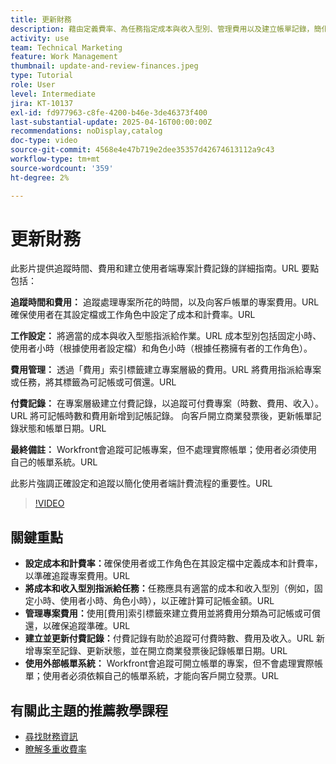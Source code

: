 ```yaml
---
title: 更新財務
description: 藉由定義費率、為任務指定成本與收入型別、管理費用以及建立帳單記錄，簡化成本追蹤與開立帳單。 Workfront不負責實際計費。
activity: use
team: Technical Marketing
feature: Work Management
thumbnail: update-and-review-finances.jpeg
type: Tutorial
role: User
level: Intermediate
jira: KT-10137
exl-id: fd977963-c8fe-4200-b46e-3de46373f400
last-substantial-update: 2025-04-16T00:00:00Z
recommendations: noDisplay,catalog
doc-type: video
source-git-commit: 4568e4e47b719e2dee35357d42674613112a9c43
workflow-type: tm+mt
source-wordcount: '359'
ht-degree: 2%

---
```



# 更新財務

此影片提供追蹤時間、費用和建立使用者端專案計費記錄的詳細指南。&#x200B;URL 要點包括：

**追蹤時間和費用：**
追蹤處理專案所花的時間，以及向客戶帳單的專案費用。&#x200B;URL
確保使用者在其設定檔或工作角色中設定了成本和計費率。&#x200B;URL

**工作設定：**
將適當的成本與收入型態指派給作業。&#x200B;URL
成本型別包括固定小時、使用者小時（根據使用者設定檔）和角色小時（根據任務擁有者的工作角色）。

**費用管理：**
透過「費用」索引標籤建立專案層級的費用。&#x200B;URL
將費用指派給專案或任務，將其標籤為可記帳或可償還。&#x200B;URL

**付費記錄：**
在專案層級建立付費記錄，以追蹤可付費專案（時數、費用、收入）。&#x200B;URL
將可記帳時數和費用新增到記帳記錄。
向客戶開立商業發票後，更新帳單記錄狀態和帳單日期。&#x200B;URL

**最終備註：**
Workfront會追蹤可記帳專案，但不處理實際帳單；使用者必須使用自己的帳單系統。&#x200B;URL

此影片強調正確設定和追蹤以簡化使用者端計費流程的重要性。&#x200B;URL

>[!VIDEO](https://video.tv.adobe.com/v/3457648/?quality=12&learn=on&enablevpops)

## 關鍵重點


* **設定成本和計費率：**&#x200B;確保使用者或工作角色在其設定檔中定義成本和計費率，以準確追蹤專案費用。&#x200B;URL
* **將成本和收入型別指派給任務：**&#x200B;任務應具有適當的成本和收入型別（例如，固定小時、使用者小時、角色小時），以正確計算可記帳金額。&#x200B;URL
* **管理專案費用：**&#x200B;使用[費用]索引標籤來建立費用並將費用分類為可記帳或可償還，以確保追蹤準確。&#x200B;URL
* **建立並更新付費記錄：**&#x200B;付費記錄有助於追蹤可付費時數、費用及收入。&#x200B;URL 新增專案至記錄、更新狀態，並在開立商業發票後記錄帳單日期。&#x200B;URL
* **使用外部帳單系統：** Workfront會追蹤可開立帳單的專案，但不會處理實際帳單；使用者必須依賴自己的帳單系統，才能向客戶開立發票。&#x200B;URL


## 有關此主題的推薦教學課程

* [尋找財務資訊](/help/manage-work/project-finances/find-financial-information.md)
* [瞭解多重收費率](/help/manage-work/project-finances/multiple-billing-rates.md)
  <!--* [Update finances](/help/manage-work/project-finances/update-and-review-finances.md)-->

